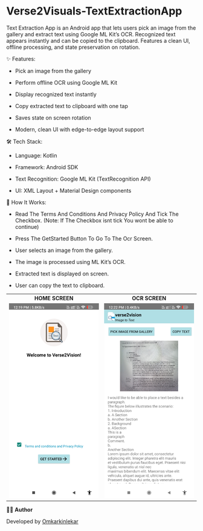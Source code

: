 # Verse2Visuals-TextExtractionApp
Text Extraction App is an Android app that lets users pick an image from the gallery and extract text using Google ML Kit’s OCR. Recognized text appears instantly and can be copied to the clipboard. Features a clean UI, offline processing, and state preservation on rotation.

✨ Features:

- Pick an image from the gallery

- Perform offline OCR using Google ML Kit

- Display recognized text instantly

- Copy extracted text to clipboard with one tap

- Saves state on screen rotation

- Modern, clean UI with edge-to-edge layout support

🛠 Tech Stack:

- Language: Kotlin

- Framework: Android SDK

- Text Recognition: Google ML Kit (TextRecognition API)

- UI: XML Layout + Material Design components

🚀 How It Works:

- Read The Terms And Conditions And Privacy Policy And Tick The Checkbox. (Note: If The Checkbox isnt tick You wont be able to continue)

- Press The GetStarted Button To Go To The Ocr Screen. 

- User selects an image from the gallery.

- The image is processed using ML Kit’s OCR.

- Extracted text is displayed on screen.

- User can copy the text to clipboard.


<table>
  <tr>
    <td align="center"><b>HOME SCREEN</b></td>
    <td align="center"><b>OCR SCREEN</b></td>
  </tr>
  <tr>
    <td align="center"><img src="Home_Screen.jpg" alt="Home Screen" width="300"></td>
    <td align="center"><img src="Ocr_Screen.jpg" alt="OCR Screen" width="300"></td>
  </tr>
</table>

👨‍💻 **Author**

Developed by [Omkarkinlekar](https://github.com/omkarkinlekar)  

